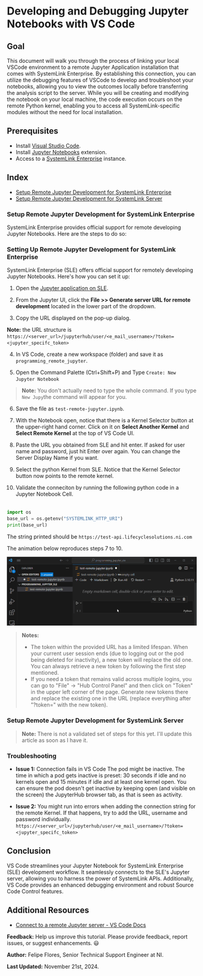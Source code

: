 # Developing and Debugging Jupyter Notebooks with VS Code

## Goal

This document will walk you through the process of linking your local VSCode environment to a remote Jupyter Application installation that comes with SystemLink Enterprise. By establishing this connection, you can utilize the debugging features of VSCode to develop and troubleshoot your notebooks, allowing you to view the outcomes locally before transferring the analysis script to the server. While you will be creating and modifying the notebook on your local machine, the code execution occurs on the remote Python kernel, enabling you to access all SystemLink-specific modules without the need for local installation.

## Prerequisites

- Install [Visual Studio Code](link_to_installation_page).
- Install [Jupyter Notebooks](link_to_extension_page) extension.
- Access to a [SystemLink Enterprise](url) instance.


## Index

- [Setup Remote Jupyter Development for SystemLink Enterprise](#setup-remote-jupyter-development-for-systemlink-enterprise)
- [Setup Remote Jupyter Development for SystemLink Server](#setup-remote-jupyter-development-for-systemlink-server)


### Setup Remote Jupyter Development for SystemLink Enterprise

SystemLink Enterprise provides official support for remote developing Jupyter Notebooks. Here are the steps to do so:

### Setting Up Remote Jupyter Development for SystemLink Enterprise

SystemLink Enterprise (SLE) offers official support for remotely developing Jupyter Notebooks. Here's how you can set it up:

1. Open the [Jupyter application on SLE](https://test.lifecyclesolutions.ni.com/jupyter/).

2. From the Jupyter UI, click the **File >> Generate server URL for remote development** located in the lower part of the dropdown.

3. Copy the URL displayed on the pop-up dialog.

__Note:__ the URL structure is `https://<server_url>/jupyterhub/user/<e_mail_username>/?token=<jupyter_specifc_token>`

4. In VS Code, create a new workspace (folder) and save it as `programming_remote_jupyter`.

5. Open the Command Palette (Ctrl+Shift+P) and Type `Create: New Jupyter Notebook`

> __Note:__ You don't actually need to type the whole command. If you type `New Jupy`the command will appear for you.

6. Save the file as `test-remote-jupyter.ipynb`.

7. With the Notebook open, notice that there is a Kernel Selector button at the upper-right hand corner. Click on it on **Select Another Kernel** and **Select Remote Kernel** at the top of VS Code UI.

8. Paste the URL you obtained from SLE and hit enter. If asked for user name and password, just hit Enter over again. You can change the Server Display Name if you want.

9. Select the python Kernel from SLE. Notice that the Kernel Selector button now points to the remote kernel.

10. Validate the conneciton by running the following python code in a Jupyter Notebook Cell.

```Python

import os
base_url = os.getenv("SYSTEMLINK_HTTP_URI")
print(base_url)

```

The string printed should be `https://test-api.lifecyclesolutions.ni.com` 

The animation below reproduces steps 7 to 10.

<p align="center">
  <img src="images/remote-kernel.gif" />
</p>

> **Notes:** 
>- The token within the provided URL has a limited lifespan. When your current user session ends (due to logging out or the pod being deleted for inactivity), a new token will replace the old one. You can always retrieve a new token by following the first step mentioned.
>- If you need a token that remains valid across multiple logins, you can go to "File" -> "Hub Control Panel" and then click on "Token" in the upper left corner of the page. Generate new tokens there and replace the existing one in the URL (replace everything after "?token=" with the new token).


### Setup Remote Jupyter Development for SystemLink Server

> __Note:__ There is not a validated set of steps for this yet. I'll update this article as soon as I have it.

### Troubleshooting

- **Issue 1:** Connection fails in VS Code
    The pod might be inactive. The time in which a pod gets inactive is preset: 30 seconds if idle and no kernels open and 15 minutes if idle and at least one kernel open. You can ensure the pod doesn't get inactive by keeping open (and visible on the screen) the JupyterHub browser tab, as that is seen as activity.

- **Issue 2:** You might run into errors when adding the connection string for the remote Kernel. If that happens, try to add the URL, username and password individually. `https://<server_url>/jupyterhub/user/<e_mail_username>/?token=<jupyter_specifc_token>`



## Conclusion

VS Code streamlines your Jupyter Notebook for SystemLink Enterprise (SLE) development workflow. It seamlessly connects to the SLE's Jupyter server, allowing you to harness the power of SystemLink APIs. Additionally, VS Code provides an enhanced debugging environment and robust Source Code Control features.


## Additional Resources

- [Connect to a remote Jupyter server - VS Code Docs](https://code.visualstudio.com/docs/datascience/notebooks-web#:~:text=run%20your%20code.-,Connect%20to%20a%20remote%20Jupyter%20server,for%20your%20remote%20Jupyter%20server.)


**Feedback:** Help us improve this tutorial. Please provide feedback, report issues, or suggest enhancements. :smiley:

**Author:** Felipe Flores, Senior Technical Support Engineer at NI.

**Last Updated:** November 21st, 2024.

